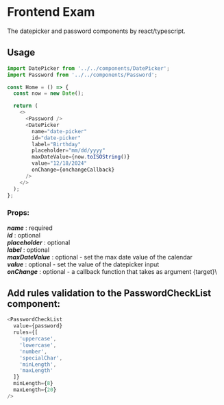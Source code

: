 # Frontend Exam

The datepicker and password components by react/typescript.

## Usage

```js
import DatePicker from '../../components/DatePicker';
import Password from '../../components/Password';

const Home = () => {
  const now = new Date();

  return (
    <>
      <Password />
      <DatePicker
        name="date-picker"
        id="date-picker"
        label="Birthday"
        placeholder="mm/dd/yyyy"
        maxDateValue={now.toISOString()}
        value="12/18/2024"
        onChange={onchangeCallback}
      />
    </>
  );
};
```

### Props:

**_name_** : required\
**_id_** : optional \
**_placeholder_** : optional\
**_label_** : optional\
**_maxDateValue_** : optional - set the max date value of the calendar\
**_value_** : optional - set the value of the datepicker input\
**_onChange_** : optional - a callback function that takes as argument {target}\

## Add rules validation to the PasswordCheckList component:

```js
<PasswordCheckList
  value={password}
  rules={[
    'uppercase',
    'lowercase',
    'number',
    'specialChar',
    'minLength',
    'maxLength'
  ]}
  minLength={8}
  maxLength={20}
/>
```
